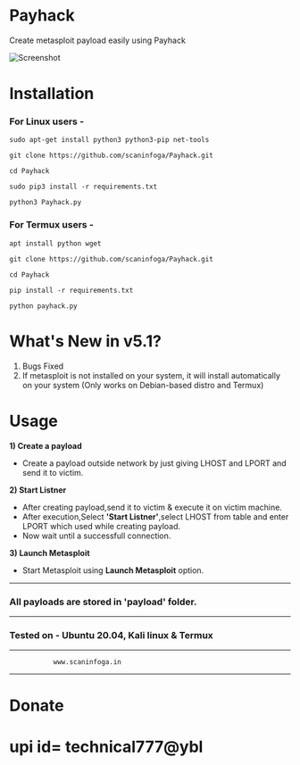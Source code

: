 # Payhack

Create metasploit payload easily using Payhack

![Screenshot](http://scaninfoga.in/wp-content/uploads/2022/04/Payhack.png)


# Installation

### For Linux users -
    sudo apt-get install python3 python3-pip net-tools
    
    git clone https://github.com/scaninfoga/Payhack.git
    
    cd Payhack
    
    sudo pip3 install -r requirements.txt
    
    python3 Payhack.py
    
### For Termux users -
    apt install python wget 
    
    git clone https://github.com/scaninfoga/Payhack.git
    
    cd Payhack
    
    pip install -r requirements.txt
    
    python payhack.py



# What's New in v5.1?

1) Bugs Fixed
2) If metasploit is not installed on your system, it will install automatically on your system (Only works on Debian-based distro and Termux)


# Usage

**1) Create a payload**
- Create a payload outside network by just giving LHOST and LPORT and send it to victim.

**2) Start Listner**
- After creating payload,send it to victim & execute it on victim machine.
- After execution,Select **'Start Listner'**,select LHOST from table and enter LPORT which used while creating payload.
- Now wait until a successfull connection.

**3) Launch Metasploit**
- Start Metasploit using **Launch Metasploit** option.

-----------------------------------------------------------------------------------------------------

### All payloads are stored in 'payload' folder.

-----------------------------------------------------------------------------------------------------

### Tested on - Ubuntu 20.04, Kali linux & Termux

-----------------------------------------------------------------------------------------------------

               www.scaninfoga.in
-----------------------------------------------------------------------------------------------------


# Donate


# upi id= technical777@ybl

